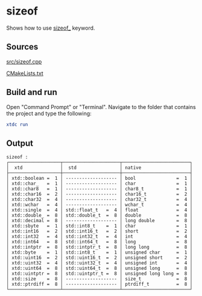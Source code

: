 # sizeof

Shows how to use [sizeof_](https://gammasoft71.github.io/xtd/reference_guides/latest/group__keywords.html#gacff264255bb80f00c1447fda6524b0ec) keyword.

## Sources

[src/sizeof.cpp](src/sizeof.cpp)

[CMakeLists.txt](CMakeLists.txt)

## Build and run

Open "Command Prompt" or "Terminal". Navigate to the folder that contains the project and type the following:

```cmake
xtdc run
```

## Output

```
sizeof :
┌───────────────────┬─────────────────────┬─────────────────────────┐
│  xtd              │  std                │ native                  │
├───────────────────┼─────────────────────┼─────────────────────────┤
│ xtd::boolean =  1 │ ------------------- │ bool               =  1 │
│ xtd::char_   =  1 │ ------------------- │ char               =  1 │
│ xtd::char8   =  1 │ ------------------- │ char8_t            =  1 │
│ xtd::char16  =  2 │ ------------------- │ char16_t           =  2 │
│ xtd::char32  =  4 │ ------------------- │ char32_t           =  4 │
│ xtd::wchar   =  4 │ ------------------- │ wchar_t            =  4 │
│ xtd::single  =  4 │ std::float_t   =  4 │ float              =  4 │
│ xtd::double_ =  8 │ std::double_t  =  8 │ double             =  8 │
│ xtd::decimal =  8 │ ------------------- │ long double        =  8 │
│ xtd::sbyte   =  1 │ std::int8_t    =  1 │ char               =  1 │
│ xtd::int16   =  2 │ std::int16_t   =  2 │ short              =  2 │
│ xtd::int32   =  4 │ std::int32_t   =  4 │ int                =  4 │
│ xtd::int64   =  8 │ std::int64_t   =  8 │ long               =  8 │
│ xtd::intptr  =  8 │ std::intptr_t  =  8 │ long long          =  8 │
│ xtd::byte    =  1 │ std::int8_t    =  1 │ unsigned char      =  1 │
│ xtd::uint16  =  2 │ std::uint16_t  =  2 │ unsigned short     =  2 │
│ xtd::uint32  =  4 │ std::uint32_t  =  4 │ unsigned int       =  4 │
│ xtd::uint64  =  8 │ std::uint64_t  =  8 │ unsigned long      =  8 │
│ xtd::uintptr =  8 │ std::uintptr_t =  8 │ unsigned long long =  8 │
│ xtd::size    =  8 │ ------------------- │ size_t             =  8 │
│ xtd::ptrdiff =  8 │ ------------------- │ ptrdiff_t          =  8 │
└───────────────────┴─────────────────────┴─────────────────────────┘
```
